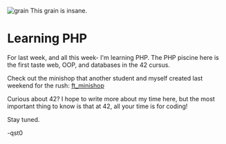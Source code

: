 ![grain](https://upload.wikimedia.org/wikipedia/commons/b/b3/Various_grains.jpg)
This grain is insane.

# Learning PHP

For last week, and all this week- I'm learning PHP.
The PHP piscine here is the first taste web, OOP, and databases in the 42 cursus.

Check out the minishop that another student and myself created last weekend for the rush: [ft_minishop](https://github.com/qst0/ft_minishop)

Curious about 42? I hope to write more about my time here, but the most important thing to know is that at 42, all your time is for coding!

Stay tuned.

-qst0
